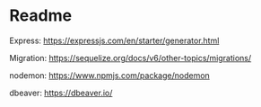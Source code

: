 # Readme

Express:
<https://expressjs.com/en/starter/generator.html>

Migration:
<https://sequelize.org/docs/v6/other-topics/migrations/>

nodemon:
<https://www.npmjs.com/package/nodemon>

dbeaver:
<https://dbeaver.io/>
